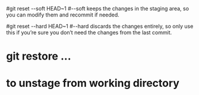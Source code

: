

#git reset --soft HEAD~1
#--soft keeps the changes in the staging area, so you can modify them and recommit if needed.

#git reset --hard HEAD~1
#--hard discards the changes entirely, so only use this if you’re sure you don’t need the changes from the last commit.

# git restore <file>...
# to unstage from working directory